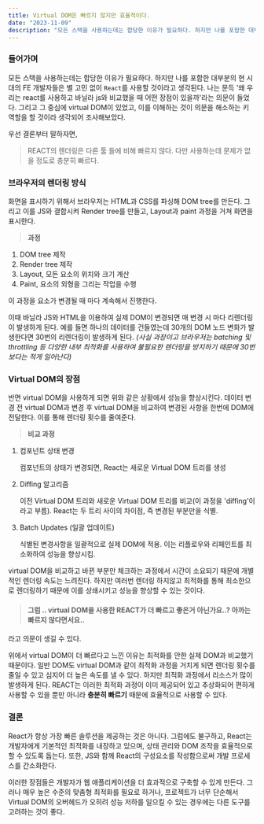 ```yaml
---
title: Virtual DOM은 빠르지 않지만 효율적이다.
date: "2023-11-09"
description: "모든 스택을 사용하는데는 합당한 이유가 필요하다. 하지만 나를 포함한 대부분의 현 시대의 FE 개발자들은 별 고민 없이 `React`를 사용할 것이라고 생각된다. 나는 문득 '왜 우리는 react를 사용하고 바닐라 js와 비교했을 때 어떤 장점이 있을까'라는 의문이 들었다. 그리고 그 중심에 virtual DOM이 있었고, 이를 이해하는 것이 의문을 해소하는 키 역할을 할 것이라 생각되어 조사해보았다."
---
```


### 들어가며

모든 스택을 사용하는데는 합당한 이유가 필요하다. 하지만 나를 포함한 대부분의 현 시대의 FE 개발자들은 별 고민 없이 `React`를 사용할 것이라고 생각된다. 나는 문득 '왜 우리는 react를 사용하고 바닐라 js와 비교했을 때 어떤 장점이 있을까'라는 의문이 들었다. 그리고 그 중심에 virtual DOM이 있었고, 이를 이해하는 것이 의문을 해소하는 키 역할을 할 것이라 생각되어 조사해보았다.

우선 결론부터 말하자면,

> REACT의 렌더링은 다른 툴 들에 비해 빠르지 않다. 다만 사용하는데 문제가 없을 정도로 충분히 빠르다.

### 브라우저의 렌더링 방식

화면을 표시하기 위해서 브라우저는 HTML과 CSS를 파싱해 DOM tree를 만든다. 그리고 이를 JS와 결합시켜 Render tree를 만들고, Layout과 paint 과정을 거쳐 화면을 표시한다.

> **과정**

1. DOM tree 제작
2. Render tree 제작
3. Layout, 모든 요소의 위치와 크기 계산
4. Paint, 요소의 외형을 그리는 작업을 수행

이 과정을 요소가 변경될 때 마다 계속해서 진행한다.

이때 바닐라 JS와 HTML을 이용하여 실제 DOM이 변경되면 매 변경 시 마다 리렌더링이 발생하게 된다. 예를 들면 하나의 데이터를 건들였는데 30개의 DOM 노드 변화가 발생한다면 30번의 리렌더링이 발생하게 된다.
_(사실 과장이고 브라우저는 batching 및 throttling 등 다양한 내부 최적화를 사용하여 불필요한 렌더링을 방지하기 때문에 30번 보다는 적게 일어난다)_

### Virtual DOM의 장점

반면 virtual DOM을 사용하게 되면 위와 같은 상황에서 성능을 향상시킨다. 데이터 변경 전 virtual DOM과 변경 후 virtual DOM을 비교하여 변경된 사항을 한번에 DOM에 전달한다. 이를 통해 렌더링 횟수를 줄여준다.

> **비교 과정**

1. 컴포넌트 상태 변경

   컴포넌트의 상태가 변경되면, React는 새로운 Virtual DOM 트리를 생성

2. Diffing 알고리즘

   이전 Virtual DOM 트리와 새로운 Virtual DOM 트리를 비교(이 과정을 'diffing'이라고 부름). React는 두 트리 사이의 차이점, 즉 변경된 부분만을 식별.

3. Batch Updates (일괄 업데이트)

   식별된 변경사항을 일괄적으로 실제 DOM에 적용. 이는 리플로우와 리페인트를 최소화하여 성능을 향상시킴.

virtual DOM을 비교하고 바뀐 부분만 체크하는 과정에서 시간이 소요되기 때문에 개별적인 렌더링 속도는 느려진다. 하지만 여러번 렌더링 하지않고 최적화를 통해 최소한으로 렌더링하기 때문에 이를 상쇄시키고 성능을 향상할 수 있는 것이다.

> #### 그럼 .. virtual DOM을 사용한 REACT가 더 빠르고 좋은거 아닌가요..? 아까는 빠르지 않다면서요..

라고 의문이 생길 수 있다.

위에서 virtual DOM이 더 빠르다고 느낀 이유는 최적화를 안한 실제 DOM과 비교했기 때문이다. 일반 DOM도 virtual DOM과 같이 최적화 과정을 거치게 되면 렌더링 횟수를 줄일 수 있고 심지어 더 높은 속도를 낼 수 있다. 하지만 최적화 과정에서 리소스가 많이 발생하게 된다. REACT는 이러한 최적화 과정이 이미 제공되어 있고 추상화되어 편하게 사용할 수 있을 뿐만 아니라 **충분히 빠르기** 때문에 효율적으로 사용할 수 있다.

### 결론

React가 항상 가장 빠른 솔루션을 제공하는 것은 아니다. 그럼에도 불구하고, React는 개발자에게 기본적인 최적화를 내장하고 있으며, 상태 관리와 DOM 조작을 효율적으로 할 수 있도록 돕는다. 또한, JS와 함께 React의 구성요소를 작성함으로써 개발 프로세스를 간소화한다.

이러한 장점들은 개발자가 웹 애플리케이션을 더 효과적으로 구축할 수 있게 만든다. 그러나 매우 높은 수준의 맞춤형 최적화를 필요로 하거나, 프로젝트가 너무 단순해서 Virtual DOM의 오버헤드가 오히려 성능 저하를 일으킬 수 있는 경우에는 다른 도구를 고려하는 것이 좋다.
